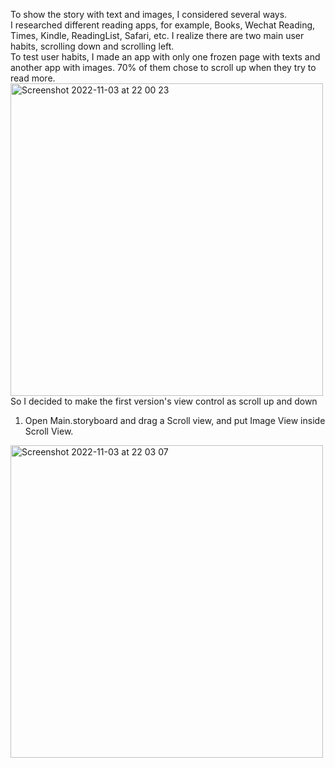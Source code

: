 To show the story with text and images, I considered several ways.  
I researched different reading apps, for example, Books, Wechat Reading, Times, Kindle, ReadingList, Safari, etc. I realize there are two main user habits, scrolling down and scrolling left.  
To test user habits, I made an app with only one frozen page with texts and another app with images. 70% of them chose to scroll up when they try to read more.  
<img width="500" alt="Screenshot 2022-11-03 at 22 00 23" src="https://user-images.githubusercontent.com/91618091/199842596-7f32f222-d937-4f69-ab31-b3e6f8f86cfc.png">   
So I decided to make the first version's view control as scroll up and down 
  
1. Open Main.storyboard and drag a Scroll view, and put Image View inside Scroll View.   
<img width="500" alt="Screenshot 2022-11-03 at 22 03 07" src="https://user-images.githubusercontent.com/91618091/199842969-a717e3ef-b7a6-4dde-b356-372c79288090.png">  
  
